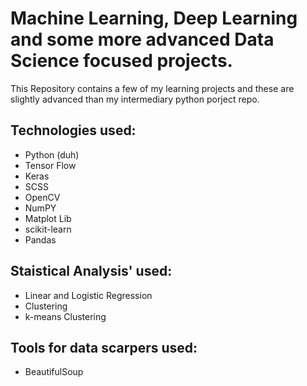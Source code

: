 # Machine Learning, Deep Learning and some more advanced Data Science focused projects.

This Repository contains a few of my learning projects and these are slightly advanced than my intermediary python porject repo.

## Technologies used:

- Python (duh)
- Tensor Flow
- Keras
- SCSS
- OpenCV
- NumPY
- Matplot Lib
- scikit-learn
- Pandas

## Staistical Analysis' used:
- Linear and Logistic Regression
- Clustering
- k-means Clustering 

## Tools for data scarpers used:
- BeautifulSoup
